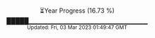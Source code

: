 <p align="center">
⏳Year Progress (16.73 %) <br>
█████▁▁▁▁▁▁▁▁▁▁▁▁▁▁▁▁▁▁▁▁▁▁▁▁▁ <br>
<sub>Updated: Fri, 03 Mar 2023 01:49:47 GMT</sub>
</p>


